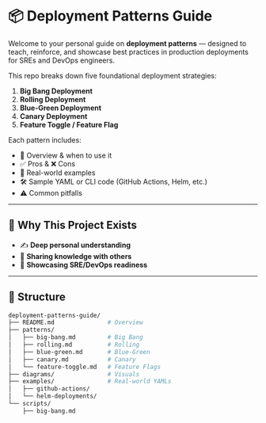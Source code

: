 # 📦 Deployment Patterns Guide

Welcome to your personal guide on **deployment patterns** — designed to teach, reinforce, and showcase best practices in production deployments for SREs and DevOps engineers.

This repo breaks down five foundational deployment strategies:

1. **Big Bang Deployment**
2. **Rolling Deployment**
3. **Blue-Green Deployment**
4. **Canary Deployment**
5. **Feature Toggle / Feature Flag**

Each pattern includes:
- 📖 Overview & when to use it
- ✅ Pros & ❌ Cons
- 🔧 Real-world examples
- 🛠 Sample YAML or CLI code (GitHub Actions, Helm, etc.)
- ⚠️ Common pitfalls

---

## 🚀 Why This Project Exists

- ✍️ **Deep personal understanding**
- 📢 **Sharing knowledge with others**
- 💼 **Showcasing SRE/DevOps readiness**

---

## 📁 Structure

```bash
deployment-patterns-guide/
├── README.md               # Overview
├── patterns/
│   ├── big-bang.md         # Big Bang
│   ├── rolling.md          # Rolling
│   ├── blue-green.md       # Blue-Green
│   ├── canary.md           # Canary
│   └── feature-toggle.md   # Feature Flags
├── diagrams/               # Visuals
├── examples/               # Real-world YAMLs
│   ├── github-actions/
│   └── helm-deployments/
└── scripts/
    ├── big-bang.md
```
